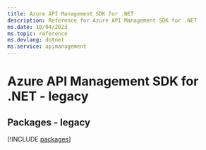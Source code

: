 ```yaml
---
title: Azure API Management SDK for .NET
description: Reference for Azure API Management SDK for .NET
ms.date: 10/04/2023
ms.topic: reference
ms.devlang: dotnet
ms.service: apimanagement
---
```

# Azure API Management SDK for .NET - legacy
## Packages - legacy
[!INCLUDE [packages](api-management-index.md)]